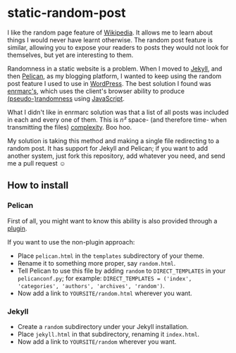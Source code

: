 # static-random-post

I like the random page feature of [Wikipedia](http://www.wikipedia.org/). It allows me to learn about things I would never have learnt otherwise.
The random post feature is similar, allowing you to expose your readers to posts they would not look for themselves, but yet are interesting to them.

Randomness in a static website is a problem. When I moved to [Jekyll](http://jekyllrb.com/), and then [Pelican](http://blog.getpelican.com/), as my blogging platform, I wanted to keep using the random post feature I used to use in [WordPress](http://wordpress.org/). The best solution I found was [enrmarc's](http://enrmarc.github.io/blog/random-post-in-jekyll/), which uses the client's browser ability to produce [(pseudo-)randomness](http://en.wikipedia.org/wiki/Pseudorandom_number_generator) using [JavaScript](http://en.wikipedia.org/wiki/JavaScript).

What I didn't like in enrmarc solution was that a list of all posts was included in each and every one of them. This is *n²* space- (and therefore time- when transmitting the files) [complexity](http://en.wikipedia.org/wiki/Computational_complexity_theory). Boo hoo.

My solution is taking this method and making a single file redirecting to a random post. It has support for Jekyll and Pelican; if you want to add another system, just fork this repository, add whatever you need, and send me a pull request ☺



## How to install

### Pelican

First of all, you might want to know this ability is also provided through a [plugin](https://github.com/getpelican/pelican-plugins/tree/master/random_article).

If you want to use the non-plugin approach:

* Place `pelican.html` in the `templates` subdirectory of your theme.
* Rename it to something more proper, say `random.html`.
* Tell Pelican to use this file by adding `random` to `DIRECT_TEMPLATES` in your `pelicanconf.py`; for example: `DIRECT_TEMPLATES = ('index', 'categories', 'authors', 'archives', 'random')`.
* Now add a link to `YOURSITE/random.html` wherever you want.



### Jekyll

* Create a `random` subdirectory under your Jekyll installation.
* Place `jekyll.html` in that subdirectory, renaming it `index.html`.
* Now add a link to `YOURSITE/random` wherever you want.
